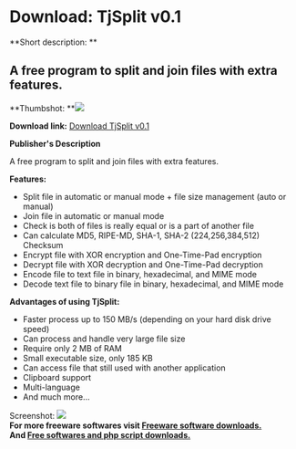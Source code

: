 # Download: TjSplit v0.1

**Short description: **

## A free program to split and join files with extra features.

  
**Thumbshot: **![](http://www.freewarefiles.com/screenshot/tjsplit_md.gif)   
  
**Download link:** [Download TjSplit v0.1](http://freesoftwares.boysofts.com/TjSplit_program_74699.html)  
  

**Publisher's Description**  
  

A free program to split and join files with extra features.

**Features:**

  * Split file in automatic or manual mode + file size management (auto or manual) 
  * Join file in automatic or manual mode 
  * Check is both of files is really equal or is a part of another file 
  * Can calculate MD5, RIPE-MD, SHA-1, SHA-2 (224,256,384,512) Checksum 
  * Encrypt file with XOR encryption and One-Time-Pad encryption 
  * Decrypt file with XOR decryption and One-Time-Pad decryption 
  * Encode file to text file in binary, hexadecimal, and MIME mode 
  * Decode text file to binary file in binary, hexadecimal, and MIME mode 

**Advantages of using TjSplit:**

  * Faster process up to 150 MB/s (depending on your hard disk drive speed) 
  * Can process and handle very large file size 
  * Require only 2 MB of RAM 
  * Small executable size, only 185 KB 
  * Can access file that still used with another application 
  * Clipboard support 
  * Multi-language 
  * And much more... 

  
  
Screenshot: ![](http://www.freewarefiles.com/screenshot/tjsplit.gif)  
**For more freeware softwares visit [Freeware software downloads.](http://freesoftwares.boysofts.com/)**   
**And [Free softwares and php script downloads.](http://www.boysofts.com/)**

